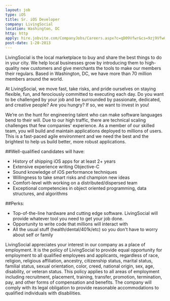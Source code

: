 ```yaml
---
layout: job
type: iOS
title: Sr. iOS Developer
company: LivingSocial
location: Washington, DC
http: http
apply: hire.jobvite.com/CompanyJobs/Careers.aspx?c=qD09Vfwr&cs=9zj9VfwG&nl=1&jvi=oATLWfwU,Job
post-date: 1-20-2013
--- 
```


LivingSocial is the local marketplace to buy and share the best things to do in your city. We help local businesses grow by introducing them to high-quality new customers and give merchants the tools to make our members their regulars. Based in Washington, DC, we have more than 70 million members around the world.
 
At LivingSocial, we move fast, take risks, and pride ourselves on staying flexible, fun, and ferociously committed to executing each day. Do you want to be challenged by your job and be surrounded by passionate, dedicated, and creative people? Are you hungry? If so, we want to invest in you!
 
We’re on the hunt for engineering talent who can make software languages bend to their will.  Due to our high traffic, there are technical scaling challenges that few companies' experience.  As a member of our skilled team, you will build and maintain applications deployed to millions of users.  This is a fast-paced agile environment and we need the best and the brightest to help us build better, more robust applications.  
 
##Well-qualified candidates will have:
* History of shipping iOS apps for at least 2+ years
* Extensive experience writing Objective-C
* Sound knowledge of iOS performance techniques
* Willingness to take smart risks and champion new ideas
* Comfort-level with working on a distributed/dispersed team
* Exceptional competencies in object oriented programming, data structures, and algorithms  
 
##Perks:
* Top-of-the-line hardware and cutting edge software. LivingSocial will provide whatever tool you need to get your job done.
* Opportunity to write code that millions will interact with
* All the usual stuff (health/dental/401k/etc) so you don't have to worry about self or family
 
 
LivingSocial appreciates your interest in our company as a place of employment. It is the policy of LivingSocial to provide equal opportunity for employment to all qualified employees and applicants, regardless of race, religion, religious affiliation, ancestry, citizenship status, marital status, familial status, sexual orientation, color, creed, national origin, sex, age, disability, or veteran status. This policy applies to all areas of employment including recruitment, placement, training, transfer, promotion, termination, pay, and other forms of compensation and benefits. The company will comply with its legal obligation to provide reasonable accommodations to qualified individuals with disabilities.